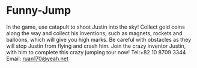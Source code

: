 # Funny-Jump
In the game, use catapult to shoot Justin into the sky! Collect gold coins along the way and collect his inventions, such as magnets, rockets and balloons, which will give you high marks. Be careful with obstacles as they will stop Justin from flying and crash him. Join the crazy inventor Justin, with him to complete this crazy jumping tour now!
Tel:+82 10 8709 3344
Email: ruan170@yeah.net
